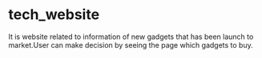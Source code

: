 # tech_website
It is website related to information of new gadgets that has been launch  to market.User can make decision by seeing the page which gadgets to buy.  

